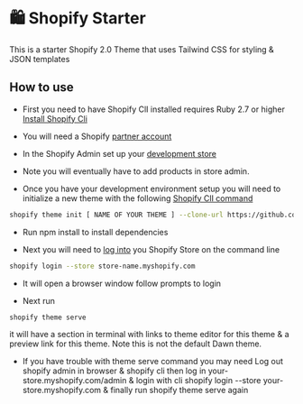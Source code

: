 # :shopping: Shopify Starter
This is a starter Shopify 2.0 Theme that uses Tailwind CSS for styling & JSON templates

## How to use

- First you need to have Shopify ClI installed requires Ruby 2.7 or higher 
[Install Shopify Cli](https://shopify.dev/themes/tools/cli/installation)

- You will need a Shopify [partner account](https://www.shopify.com/partners?shpxid=cf5b8f0a-EA54-476B-455E-0A93955BA2F4)

- In the Shopify Admin set up your [development store](https://shopify.dev/themes/tools/development-stores)

- Note you will eventually have to add products in store admin.

- Once you have your development environment setup you will need to initialize a new theme with the following [Shopify ClI command](https://shopify.dev/themes/tools/cli/theme-commands)

```sh
shopify theme init [ NAME OF YOUR THEME ] --clone-url https://github.com/Ongomobile/ShopifyStarter.git
```

- Run npm install to install dependencies

- Next you will need to [log into](https://shopify.dev/apps/tools/cli/core-commands) you Shopify Store on the command line

```sh
shopify login --store store-name.myshopify.com
```

- It will open a browser window follow prompts to login

- Next run 
```sh
shopify theme serve
```

 it will have a section in terminal with links to theme editor for this theme & a preview link for this theme. Note this is not the default Dawn theme.

- If you have trouble with theme serve command you may need
  Log out shopify admin in browser & shopify cli then log in your-store.myshopify.com/admin & login with cli shopify login --store your-store.myshopify.com & finally run shopify theme serve again